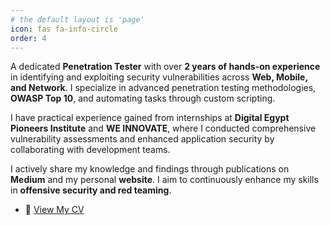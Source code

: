 ```yaml
---
# the default layout is 'page'
icon: fas fa-info-circle
order: 4
---
```

A dedicated **Penetration Tester** with over **2 years of hands-on experience** in identifying and exploiting security vulnerabilities across **Web, Mobile, and Network**. I specialize in advanced penetration testing methodologies, **OWASP Top 10**, and automating tasks through custom scripting.   

I have practical experience gained from internships at **Digital Egypt Pioneers Institute** and **WE INNOVATE**, where I conducted comprehensive vulnerability assessments and enhanced application security by collaborating with development teams.  

I actively share my knowledge and findings through publications on **Medium** and my personal **website**. I aim to continuously enhance my skills in **offensive security and red teaming**.

- 📄 [View My CV](https://0xk3r0.github.io/Kyrillos-Nady-Resume.pdf)
